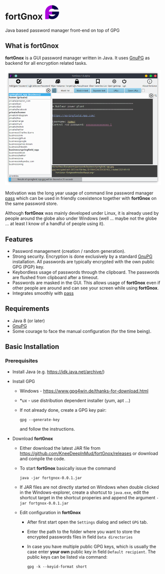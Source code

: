 
# fortGnox  ![Logo](https://raw.githubusercontent.com/KneeDeepInMud/fortGnox/master/src/main/resources/org/mockenhaupt/fortgnox/fortGnox48.png "fortGnox Logo") 

Java based password manager front-end on top of GPG




## What is **fortGnox**

__fortGnox__ is a GUI password manager written in Java. It uses [GnuPG](https://gnupg.org/) as backend for all encryption related tasks.

![Screenshot](https://raw.githubusercontent.com/KneeDeepInMud/fortGnox/master/resources/fortGnox_Screenshot.png "fortGnox screenshot") 

Motivation was the long year usage of command line password manager [pass](https://www.passwordstore.org/) which can be used in friendly coexistence together with __fortGnox__ on the same password store.

Although __fortGnox__ was mainly developed under Linux, it is already used by people around the globe also under Windows (well ... maybe not the globe ... at least I know of a handful of people using it).

## Features ##
- Password management (creation / random generation).
- Strong security. Encryption is done exclusively by a standard [GnuPG](https://gnupg.org/) installation. All passwords are typically encrypted with the own public GPG (PGP) key.
- Keybordless usage of passwords through the clipboard. The passwords are flushed from clipboard after a timeout.
- Passwords are masked in the GUI. This allows usage of __fortGnox__ even if other people are around and can see your screen while using __fortGnox__.
- Integrates smoothly with [pass](https://www.passwordstore.org/)

## Requirements ##

- Java 8 (or later)
- [GnuPG](https://gnupg.org/)
- Some courage to face the manual configuration (for the time being).


## Basic Installation ##

### Prerequisites
- Install Java (e.g. https://jdk.java.net/archive/)
- Install GPG
    - Windows - https://www.gpg4win.de/thanks-for-download.html 
    - *ux - use distribution dependent installer (yum, apt ...)
    - If not already done, create a GPG key pair:

          gpg --generate-key

      and follow the instructions.


- Download __fortGnox__
  
    - Either download the latest JAR file from https://github.com/KneeDeepInMud/fortGnox/releases or download and compile the code.

    - To start  __fortGnox__ basically issue the command

          java -jar fortgnox-0.0.1.jar

    - If JAR files are not directly started on Windows when double clicked in the Windows-explorer, create a shortcut to `java.exe`, edit the shortcut target in the shortcut properies and append the argument `-jar fortgnox-0.0.1.jar`

    - Edit configuration in __fortGnox__
        - After first start open the `Settings` dialog and select `GPG` tab.
        - Enter the path to the folder where you want to store the encrypted passwords files in field `Data directories`
        - In case you have multiple public GPG keys, which is usually the case enter **your own** public key in field `Default recipient`. The public keys can be listed via command:
               
              gpg -k --keyid-format short


